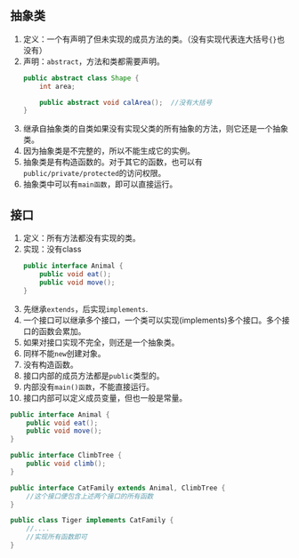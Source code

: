 ## 抽象类
1. 定义：一个有声明了但未实现的成员方法的类。（没有实现代表连大括号`{}`也没有）  
2. 声明：`abstract`，方法和类都需要声明。  
   ```java
   public abstract class Shape {
       int area;

       public abstract void calArea();  //没有大括号
   }
   ```
3. 继承自抽象类的自类如果没有实现父类的所有抽象的方法，则它还是一个抽象类。  
4. 因为抽象类是不完整的，所以不能生成它的实例。  
5. 抽象类是有构造函数的。对于其它的函数，也可以有`public/private/protected`的访问权限。  
6. 抽象类中可以有`main函数`，即可以直接运行。
  

## 接口
1. 定义：所有方法都没有实现的类。  
2. 实现：没有class
   ```java
   public interface Animal {
       public void eat();
       public void move();
   }
   ```
3. 先继承`extends`，后实现`implements`.  
4. 一个接口可以继承多个接口，一个类可以实现(implements)多个接口。多个接口的函数会累加。  
5. 如果对接口实现不完全，则还是一个抽象类。  
6. 同样不能`new`创建对象。  
7. 没有构造函数。  
8. 接口内部的成员方法都是`public`类型的。  
9. 内部没有`main()函数`，不能直接运行。  
10. 接口内部可以定义成员变量，但也一般是常量。  

```java
public interface Animal {
    public void eat();
    public void move();
}

public interface ClimbTree {
    public void climb();
}

public interface CatFamily extends Animal, ClimbTree {
    //这个接口便包含上述两个接口的所有函数
}

public class Tiger implements CatFamily {
    //....
    //实现所有函数即可
}
```
